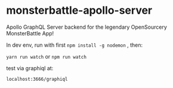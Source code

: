 # monsterbattle-apollo-server
Apollo GraphQL Server backend for the legendary OpenSourcery MonsterBattle App!

In dev env, run with first
`
npm install -g nodemon
`
, then:

`
yarn run watch
`
or
`
npm run watch
`

test via graphiql at:

`
localhost:3666/graphiql
`
